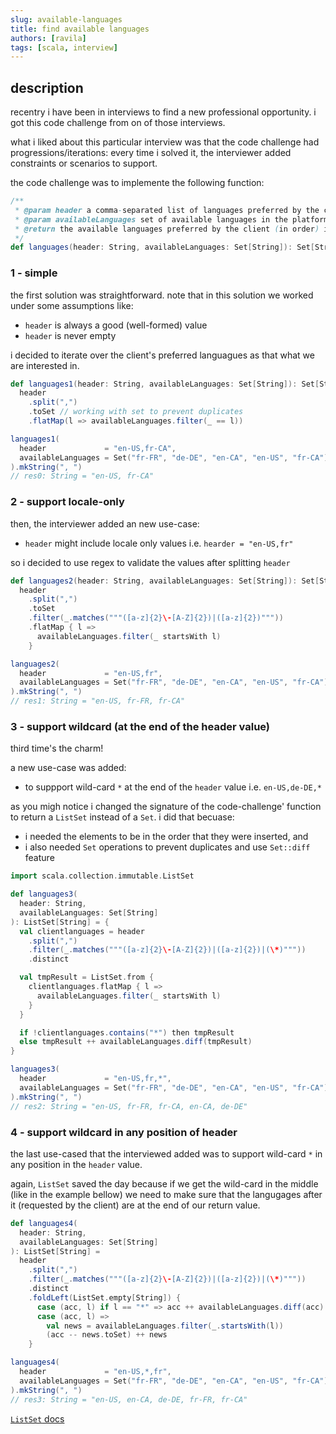 ```yaml
---
slug: available-languages
title: find available languages
authors: [ravila]
tags: [scala, interview]
---
```


## description

recentry i have been in interviews to find a new professional opportunity.
i got this code challenge from on of those interviews.

what i liked about this particular interview was that the code challenge had progressions/iterations:
every time i solved it, the interviewer added constraints or scenarios to support.

the code challenge was to implemente the following function:

```scala
/**
 * @param header a comma-separated list of languages preferred by the client (in order) `en-US,fr-CA,de-DE`
 * @param availableLanguages set of available languages in the platform
 * @return the available languages preferred by the client (in order) in the platform
 */
def languages(header: String, availableLanguages: Set[String]): Set[String] = ???
```

<!--truncate-->

### 1 - simple

the first solution was straightforward.
note that in this solution we worked under some assumptions like:

- `header` is always a good (well-formed) value
- `header` is never empty

i decided to iterate over the client's preferred languagues as that what we are interested in.

```scala
def languages1(header: String, availableLanguages: Set[String]): Set[String] =
  header
    .split(",")
    .toSet // working with set to prevent duplicates
    .flatMap(l => availableLanguages.filter(_ == l))

languages1(
  header             = "en-US,fr-CA",
  availableLanguages = Set("fr-FR", "de-DE", "en-CA", "en-US", "fr-CA")
).mkString(", ")
// res0: String = "en-US, fr-CA"
```

### 2 - support locale-only

then, the interviewer added an new use-case:

- `header` might include locale only values i.e. `hearder = "en-US,fr"`

so i decided to use regex to validate the values after splitting `header`

```scala
def languages2(header: String, availableLanguages: Set[String]): Set[String] =
  header
    .split(",")
    .toSet
    .filter(_.matches("""([a-z]{2}\-[A-Z]{2})|([a-z]{2})"""))
    .flatMap { l =>
      availableLanguages.filter(_ startsWith l)
    }

languages2(
  header             = "en-US,fr",
  availableLanguages = Set("fr-FR", "de-DE", "en-CA", "en-US", "fr-CA")
).mkString(", ")
// res1: String = "en-US, fr-FR, fr-CA"
```

### 3 - support wildcard (at the end of the header value)

third time's the charm!

a new use-case was added:

- to suppport wild-card `*` at the end of the `header` value i.e. `en-US,de-DE,*`

as you migh notice i changed the signature of the code-challenge' function to return
a `ListSet` instead of a `Set`. i did that becuase:

- i needed the elements to be in the order that they were inserted, and
- i also needed `Set` operations to prevent duplicates and use `Set::diff` feature

```scala
import scala.collection.immutable.ListSet

def languages3(
  header: String,
  availableLanguages: Set[String]
): ListSet[String] = {
  val clientlanguages = header
    .split(",")
    .filter(_.matches("""([a-z]{2}\-[A-Z]{2})|([a-z]{2})|(\*)"""))
    .distinct

  val tmpResult = ListSet.from {
    clientlanguages.flatMap { l =>
      availableLanguages.filter(_ startsWith l)
    }
  }

  if !clientlanguages.contains("*") then tmpResult
  else tmpResult ++ availableLanguages.diff(tmpResult)
}

languages3(
  header             = "en-US,fr,*",
  availableLanguages = Set("fr-FR", "de-DE", "en-CA", "en-US", "fr-CA")
).mkString(", ")
// res2: String = "en-US, fr-FR, fr-CA, en-CA, de-DE"
```

### 4 - support wildcard in any position of header

the last use-cased that the interviewed added was to support wild-card `*` in any position in the `header` value.

again, `ListSet` saved the day because if we get the wild-card in the middle (like in the example bellow)
we need to make sure that the langugages after it (requested by the client) are at the end
of our return value.

```scala
def languages4(
  header: String,
  availableLanguages: Set[String]
): ListSet[String] =
  header
    .split(",")
    .filter(_.matches("""([a-z]{2}\-[A-Z]{2})|([a-z]{2})|(\*)"""))
    .distinct
    .foldLeft(ListSet.empty[String]) {
      case (acc, l) if l == "*" => acc ++ availableLanguages.diff(acc)
      case (acc, l) =>
        val news = availableLanguages.filter(_.startsWith(l))
        (acc -- news.toSet) ++ news
    }

languages4(
  header             = "en-US,*,fr",
  availableLanguages = Set("fr-FR", "de-DE", "en-CA", "en-US", "fr-CA")
).mkString(", ")
// res3: String = "en-US, en-CA, de-DE, fr-FR, fr-CA"
```

[`ListSet` docs](https://www.scala-lang.org/api/3.1.2/scala/collection/immutable/ListSet.html)